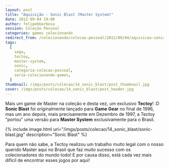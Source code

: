 ```yaml
---
layout: post
title: "Aquisição - Sonic Blast (Master System)"
date: 2012-09-04 19:00
author: felipebbarbosa
session: Coleção Pessoal
categories: games colecionando
redirect_from: /colecionando/colecao-pessoal/2012/09/04/aquisicao-sonic-blast-master-system.html
tags:
  [
    sega,
    tectoy,
    master-system,
    sonic,
    categoria-colecao-pessoal,
    serie-colecionando-games,
  ]
thumbnail: /imgs/posts/colecao/14_sonic_blast/post_thumbnail.jpg
cover: /imgs/posts/colecao/14_sonic_blast/post_header.jpg
---
```


Mais um game de Master na coleção e desta vez, um exclusivo **Tectoy**! :D **Sonic Blast** foi originalmente lançado para **Game Gear** no final de 1996, mas um ano depois, mais precisamente em Dezembro de 1997, a Tectoy "portou" uma versão para **Master System** exclusivamente para o Brasil.

<!--more-->

{% include image.html url="/imgs/posts/colecao/14_sonic_blast/sonic-blast.jpg" description="Sonic Blast" %}

Para quem não sabe, a Tectoy realizou um trabalho muito legal com o nosso querido Master aqui no Brasil que faz muito sucesso com os colecionadores do mundo todo! E por causa disso, está cada vez mais difícil de encontrar esses jogos por aqui!

